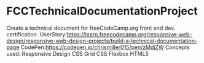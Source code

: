 # FCCTechnicalDocumentationProject
Create a technical document for freeCodeCamp.org front end dev. certification. 
UserStory:https://learn.freecodecamp.org/responsive-web-design/responsive-web-design-projects/build-a-technical-documentation-page
CodePen:https://codepen.io/chrismiller015/pen/zMdjZW
Concepts used:
Responsive Design
CSS Grid
CSS Flexbox
HTML5
